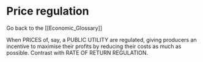 # Price regulation

Go back to the [[Economic_Glossary]]


When PRICES of, say, a PUBLIC UTILITY are regulated, giving producers an incentive to maximise their profits by reducing their costs as much as possible. Contrast with RATE OF RETURN REGULATION.

